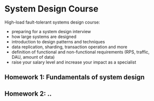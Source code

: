 System Design Course
=======

High-load fault-tolerant systems design course:
 - preparing for a system design interview
 - how large systems are designed
 - introduction to design patterns and techniques
 - data replication, sharding, transaction operation and more
 - definition of functional and non-functional requirements (RPS, traffic, DAU, amount of data)
 - raise your salary level and increase your impact as a specialist

## Homework 1: Fundamentals of system design

## Homework 2: ..